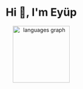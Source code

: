 <h1 align="center">Hi 👋, I'm Eyüp</h1>
<div align="center">
  <p><img src="https://github-readme-stats.vercel.app/api/top-langs?username=eyupakan&locale=en&hide_title=false&layout=compact&card_width=320&langs_count=6&theme=dracula&hide_border=false" height="150" alt="languages graph"  /></p>
</div>
